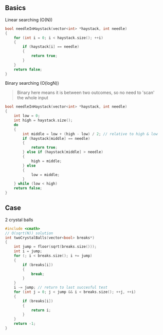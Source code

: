## Basics

Linear searching (O(N))
```cpp
bool needleInHaystack(vector<int> *haystack, int needle)
{
	for (int i = 0; i < haystack.size(); ++i)
	{
		if (haystack[i] == needle)
		{
			return true;
		}
	}
	return false;
}
```

Binary searching (O(logN))
>Binary here means it is between two outcomes, so no need to 'scan' the whole input
```cpp
bool needleInHaystack(vector<int> *haystack, int needle)
{
	int low = 0;
	int high = haystack.size();
	do 
	{
		int middle = low + (high - low) / 2; // relative to high & low
		if (haystack[middle] == needle) 
		{
			return true;
		} else if (haystack[middle] > needle)
		{
			high = middle;
		} else
		{
			low = middle;
		}
	} while (low < high)
	return false;
}
```

## Case

2 crystal balls
```cpp
#include <cmath>
// O(sqrt(N)) solution
int twoCrystalBalls(vector<bool> breaks*)
{
	int jump = floor(sqrt(breaks.size()));
	int i = jump;
	for (; i < breaks.size(); i += jump)
	{
		if (breaks[i])
		{
			break;
		}
	}
	i -= jump; // return to last succesful test
	for (int j = 0; j < jump && i < breaks.size(); ++j, ++i)
	{
		if (breaks[i])
		{
			return i;
		}
	}
	return -1;
}
```